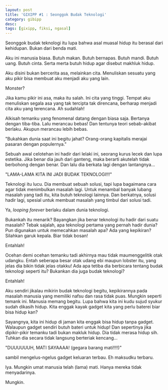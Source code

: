 ```yaml
---
layout: post
title: 'GIXIPP #1 : Seonggok Budak Teknologi'
category: gibipp
desc:
tags: [gixipp, fiksi, ngasal]
---
```

Seonggok budak teknologi itu lupa bahwa asal muasal hidup itu berasal dari kehidupan. Bukan dari benda mati.

Aku ini manusia biasa. Butuh makan. Butuh bernapas. Butuh mandi. Butuh uang. Butuh cinta. Serta merta butuh hidup agar disebut makhluk hidup.

Aku disini bukan bercerita asa, melainkan cita. Menuliskan sesuatu yang aku pikir bisa membuat aku menjadi aku yang lain.

Monster?

Jika kamu pikir ini asa, maka itu salah. Ini cita yang tinggi. Tempat aku menuliskan segala asa yang tak tercipta tak direncana, berharap menjadi cita aku yang terencana. Ah sudahlah!

Alkisah temanku yang fenomenal datang dengan biasa saja. Bertanya dengan tiba-tiba. Lalu merancau bebas! Dan tentunya teori sebab-akibat berlaku. Akupun merancau lebih bebas.

"Bukahkan dunia saat ini begitu jahat? Orang-orang kapitalis merajai pasaran dengan populernya."

Sebuah awal celotehan ini hadir dari lelaki ini, seorang kurus lecek dan lupa estetika. Jika benar dia jauh dari ganteng, maka berarti akutelah tidak berbohong dengan benar. Dan lalu dia berkata lagi dengan lantangnya...

"LAMA-LAMA KITA INI JADI BUDAK TEKNOLOGI!!!"

Teknologi itu lucu. Dia membuat sebuah solusi, tapi lupa bagaimana cara agar tidak menimbulkan masalah lagi. Untuk menambal banyak lubang masalah yang tadi itu, kita butuh teknologi lainnya. Dan berkatnya, solusi hadir lagi, spesial untuk membuat masalah yang timbul dari solusi tadi.

Ya, *looping forever* berlaku dalam dunia teknologi.

Bukankah itu menarik? Bayangkan jika benar teknologi itu hadir dari suatu masalah? Tebak sajalah, apa teknologi pertama yang pernah hadir dunia? Pun digunakan untuk memecahkan masalah apa? Ada yang kepikiran? Silahkan garuk kepala. Biar tidak bosan!

Entahlah!

Ocehan demi ocehan temanku tadi akhirnya mau tidak maumenggelitik otak udangku. Entah seberapa besar otak udang ebi maupun lobster itu, yang jelas dia bikin tidak jelas otakku! Ada apa tetiba dia berbicara tentang budak teknologi seperti itu? Bukankan dia juga budak teknologi?

Entahlah!

Aku sendiri jikalau mikirin budak teknologi begitu, kepikirannya pada masalah manusia yang memiliki nafsu dan rasa tidak puas. Mungkin seperti temank ini. Manusia memang begitu. Lupa bahwa kita ini kudu sujud syukur sudah dikasih hidup. Kita enggak kayak gadget kita yang perlu baterei biar bisa hidup kan?

Sayangnya, kita ini hidup di jaman kita enggak bisa hidup tanpa gadget. Walaupun gadget sendiri butuh bateri untuk hidup! Dan sepertinya jika dipikir-pikir temanku tadi bukan makluk hidup. Dia tidak merasa hidup sih. Tuhkan dia secara tidak langsung berteriak kencang...

"DUUUUUUH, MATI SAYAAAA! (gegara barang mati!!!!)"

sambil mengelus-ngelus gadget keluaran terbau. Eh maksudku terbaru.

Iya. Mungkin umat manusia telah (lama) mati. Hanya mereka tidak menyadarinya.

Mungkin.